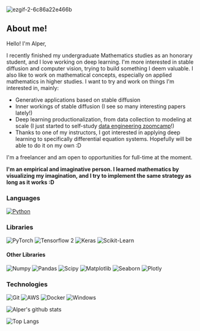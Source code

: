 ![ezgif-2-6c86a22e466b](https://user-images.githubusercontent.com/34214152/112865580-9bafa700-90c1-11eb-99fb-c6e201a05119.gif)

## About me!

Hello! I'm Alper, 

I recently finished my undergraduate Mathematics studies as an honorary student, and I love working on deep learning. I'm more interested in stable diffusion and computer vision, trying to build something I deem valuable. I also like to work on mathematical concepts, especially on applied mathematics in higher studies. I want to try and work on things I'm interested in, mainly:

- Generative applications based on stable diffusion
- Inner workings of stable diffusion (I see so many interesting papers lately!)
- Deep learning productionalization, from data collection to modeling at scale (I just started to self-study [data engineering zoomcamp](https://github.com/DataTalksClub/data-engineering-zoomcamp)!)
- Thanks to one of my instructors, I got interested in applying deep learning to specifically differential equation systems. Hopefully will be able to do it on my own :D

I'm a freelancer and am open to opportunities for full-time at the moment. 

 **I'm an empirical and imaginative person. I learned mathematics by visualizing my imagination, and I try to implement the same strategy as long as it works :D**

### Languages

[![Python](https://img.shields.io/badge/-Python-000?&logo=python)](https://github.com/alperiox?tab=repositories&q=&type=&language=python)

### Libraries
![PyTorch](https://img.shields.io/badge/-PyTorch-000?&logo=pytorch&logoColor=EE4C2)
![Tensorflow 2](https://img.shields.io/badge/-Tensorflow-000?&logo=TensorFlow&logoColor=FF9900)
![Keras](https://img.shields.io/badge/-Keras-000?&logo=keras&logoColor=D00000)
![Scikit-Learn](https://img.shields.io/badge/-ScikitLearn-000?&logo=scikit-learn&logoColor=f7931e)
#### Other Libraries
![Numpy](https://img.shields.io/badge/-Numpy-000?&logo=numpy&logoColor=013243)
![Pandas](https://img.shields.io/badge/-Pandas-000?&logo=pandas&logoColor=ffffff)
![Scipy](https://img.shields.io/badge/-Scipy-000?&logo=scipy&logoColor=8CAAE6)
![Matplotlib](https://img.shields.io/badge/-Matplotlib-000?&logo=canonical&logoColor=0078d6)
![Seaborn](https://img.shields.io/badge/-Seaborn-000?&logo=canonical&logoColor=0078d6)
![Plotly](https://img.shields.io/badge/-Plotly-000?&logo=plotly&logoColor=3f4f75)

### Technologies
![Git](https://img.shields.io/badge/-Git-000?&logo=git&logoColor=f05032)
![AWS](https://img.shields.io/badge/-AWS-000?&logo=Amazon-AWS&logoColor=FF9900)
![Docker](https://img.shields.io/badge/-Docker-000?&logo=Docker)
![Windows](https://img.shields.io/badge/-Windows-000?&logo=windows&logoColor=0078d6)

![Alper's github stats](https://github-readme-stats.vercel.app/api?username=alperiox&show_icons=true&show=reviews,discussions_started,discussions_answered,prs_merged,prs_merged_percentage&theme=synthwave)

![Top Langs](https://github-readme-stats.vercel.app/api/top-langs/?username=alperiox&hide_progress=true&theme=synthwave)
